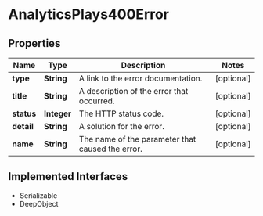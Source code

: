 

# AnalyticsPlays400Error

## Properties

Name | Type | Description | Notes
------------ | ------------- | ------------- | -------------
**type** | **String** | A link to the error documentation. |  [optional]
**title** | **String** | A description of the error that occurred. |  [optional]
**status** | **Integer** | The HTTP status code. |  [optional]
**detail** | **String** | A solution for the error. |  [optional]
**name** | **String** | The name of the parameter that caused the error. |  [optional]


## Implemented Interfaces

* Serializable
* DeepObject


